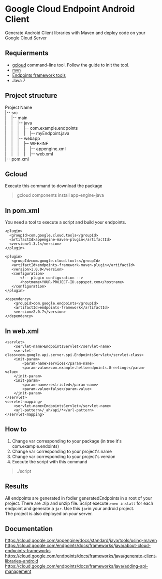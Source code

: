 # Google Cloud Endpoint Android Client
Generate Android Client libraries with Maven and deploy code on your Google Cloud Server

## Requierments
  * [gcloud](https://cloud.google.com/sdk/gcloud/) command-line tool. Follow the guide to init the tool.
  * [mvn](https://maven.apache.org/)
  * [Endpoints framework tools](http://search.maven.org/remotecontent?filepath=com/google/endpoints/endpoints-framework-tools/2.0.0-beta.11/endpoints-framework-tools-2.0.0-beta.11.zip)
  * Java 7
  
## Project structure
Project Name  
|-- src  
|&nbsp;&nbsp;&nbsp;&nbsp;|-- main  
|&nbsp;&nbsp;&nbsp;&nbsp;|&nbsp;&nbsp;&nbsp;&nbsp;|-- java  
|&nbsp;&nbsp;&nbsp;&nbsp;|&nbsp;&nbsp;&nbsp;&nbsp;|&nbsp;&nbsp;&nbsp;&nbsp;|-- com.example.endpoints  
|&nbsp;&nbsp;&nbsp;&nbsp;|&nbsp;&nbsp;&nbsp;&nbsp;|&nbsp;&nbsp;&nbsp;&nbsp;|&nbsp;&nbsp;&nbsp;&nbsp;|-- myEndpoint.java  
|&nbsp;&nbsp;&nbsp;&nbsp;|&nbsp;&nbsp;&nbsp;&nbsp;|-- webapp  
|&nbsp;&nbsp;&nbsp;&nbsp;|&nbsp;&nbsp;&nbsp;&nbsp;|&nbsp;&nbsp;&nbsp;&nbsp;|-- WEB-INF  
|&nbsp;&nbsp;&nbsp;&nbsp;|&nbsp;&nbsp;&nbsp;&nbsp;|&nbsp;&nbsp;&nbsp;&nbsp;|&nbsp;&nbsp;&nbsp;&nbsp;|-- appengine.xml  
|&nbsp;&nbsp;&nbsp;&nbsp;|&nbsp;&nbsp;&nbsp;&nbsp;|&nbsp;&nbsp;&nbsp;&nbsp;|&nbsp;&nbsp;&nbsp;&nbsp;|-- web.xml  
|-- pom.xml  

## Gcloud
Execute this command to download the package  
>gcloud components install app-engine-java

## In pom.xml
You need a tool to execute a script and build your endpoints.  

 ```
 <plugin>  
   <groupId>com.google.cloud.tools</groupId>  
   <artifactId>appengine-maven-plugin</artifactId>  
   <version>1.3.1</version>  
 </plugin>
 ```  
 
 ```
 <plugin>
    <groupId>com.google.cloud.tools</groupId>
    <artifactId>endpoints-framework-maven-plugin</artifactId>
    <version>1.0.0</version>
    <configuration>
        <!-- plugin configuration -->
        <hostname>YOUR-PROJECT-ID.appspot.com</hostname>
    </configuration>
</plugin>
```

```
<dependency>
    <groupId>com.google.endpoints</groupId>
    <artifactId>endpoints-framework</artifactId>
    <version>2.0.7</version>
</dependency>
```

## In web.xml

```
<servlet>
    <servlet-name>EndpointsServlet</servlet-name>
    <servlet-class>com.google.api.server.spi.EndpointsServlet</servlet-class>
    <init-param>
        <param-name>services</param-name>
        <param-value>com.example.helloendpoints.Greetings</param-value>
    </init-param>
    <init-param>
        <param-name>restricted</param-name>
        <param-value>false</param-value>
    </init-param>
</servlet>
<servlet-mapping>
    <servlet-name>EndpointsServlet</servlet-name>
    <url-pattern>/_ah/api/*</url-pattern>
</servlet-mapping>
```

## How to
  1. Change var corresponding to your package (in tree it's com.example.endoints)
  2. Change var corresponding to your project's name
  3. Change var corresponding to your project's version
  4. Execute the script with this command 
>./script  

## Results
All endpoints are generated in fodler generatedEndpoints in a root of your project. There are .zip and unzip file. Script execute `>mvn install` for each endpoint and generate a `jar`. Use this `jar`in your android project.  
The project is also deployed on your server.

## Documentation
https://cloud.google.com/appengine/docs/standard/java/tools/using-maven
https://cloud.google.com/endpoints/docs/frameworks/java/about-cloud-endpoints-frameworks
https://cloud.google.com/endpoints/docs/frameworks/java/generate-client-libraries-android
https://cloud.google.com/endpoints/docs/frameworks/java/adding-api-management
